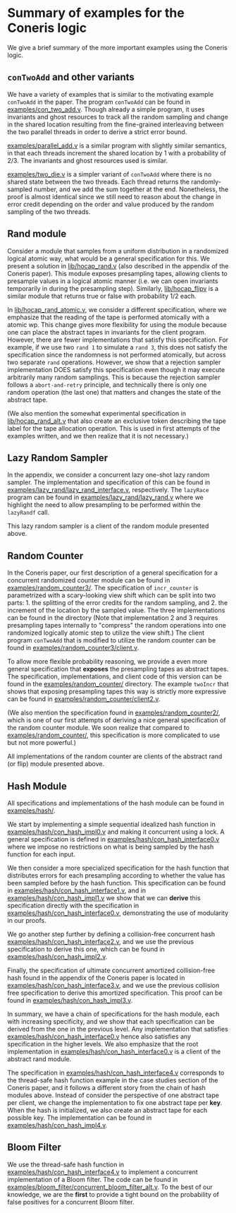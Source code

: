 # Summary of examples for the Coneris logic #

We give a brief summary of the more important examples using the Coneris logic. 

## `conTwoAdd` and other variants ##
We have a variety of examples that is similar to the motivating example `conTwoAdd` in the paper. 
The program `conTwoAdd` can be found in [examples/con_two_add.v](examples/con_two_add.v). Though already a simple program, it uses invariants and ghost resources to track all the random sampling and change in the shared location resulting from the fine-grained interleaving between the two parallel threads in order to derive a strict error bound. 

[examples/parallel_add.v](examples/parallel_add.v) is a similar program with slightly similar semantics, in that each threads increment the shared location by 1 with a probability of 2/3. The invariants and ghost resources used is similar.

[examples/two_die.v](examples/two_die.v) is a simpler variant of `conTwoAdd` where there is no shared state between the two threads. Each thread returns the randomly-sampled number, and we add the sum together at the end. Nonetheless, the proof is almost identical since we still need to reason about the change in error credit depending on the order and value produced by the random sampling of the two threads.

## Rand module ##
Consider a module that samples from a uniform distribution in a randomized logical atomic way, what would be a general specification for this. We present a solution in [lib/hocap_rand.v](lib/hocap_rand.v) (also described in the appendix of the Coneris paper). This module exposes presampling tapes, allowing clients to presample values in a logical atomic manner (i.e. we can open invariants temporarily in during the presampling step). Similarly, [lib/hocap_flipv](lib/hocap_flip.v) is a similar module that returns true or false with probability 1/2 each.

In [lib/hocap_rand_atomic.v](lib/hocap_rand_atomic.v), we consider a different specification, where we emphasize that the reading of the tape is performed atomically with a atomic wp. This change gives more flexibility for using the module because one can place the abstract tapes in invariants for the client program. However, there are fewer implementations that satisfy this specification. For example, if we use two `rand 1` to simulate a `rand 3`, this does not satisfy the specification since the randomness is not performed atomically, but across two separate `rand` operations. However, we show that a rejection sampler implementation DOES satisfy this specification even though it may execute arbitrarily many random samplings. This is because the rejection sampler follows a `abort-and-retry` principle, and technically there is only one random operation (the last one) that matters and changes the state of the abstract tape.

(We also mention the somewhat experimental specification in [lib/hocap_rand_alt.v](lib/hocap_rand_alt.v) that also create an exclusive token describing the tape label for the tape allocation operation. This is used in first attempts of the examples written, and we then realize that it is not necessary.)

## Lazy Random Sampler ##
In the appendix, we consider a concurrent lazy one-shot lazy random sampler. The implementation and specification of this can be found in [examples/lazy_rand/lazy_rand_interface.v](examples/lazy_rand/lazy_rand_impl.v), respectively. The `lazyRace` program can be found in [examples/lazy_rand/lazy_rand.v](examples/lazy_rand/lazy_rand_race.v) where we highlight the need to allow presampling to be performed within the `lazyRandf` call.

This lazy random sampler is a client of the random module presented above. 

## Random Counter ##
In the Coneris paper, our first description of a general specification for a concurrent randomized counter module can be found in [examples/random_counter3/](examples/random_counter3/). The specification of `incr_counter` is parametrized with a scary-looking view shift which can be split into two parts: 1. the splitting of the error credits for the random sampling, and 2. the increment of the location by the sampled value. The three implementations can be found in the directory (Note that implementation 2 and 3 requires presampling tapes internally to "compress" the random operations into one randomized logically atomic step to utilize the view shift.) The client program `conTwoAdd` that is modified to utilize the random counter can be found in [examples/random_counter3/client.v](examples/random_counter3/client.v).

To allow more flexible probability reasoning, we provide a even more general specification that **exposes** the presampling tapes as abstract tapes. The specification, implementations, and client code of this version can be found in the [examples/random_counter/](examples/random_counter/) directory. The example `twoIncr` that shows that exposing presampling tapes this way is strictly more expressive can be found in [examples/random_counter/client2.v](examples/random_counter/client2.v).

(We also mention the specification found in [examples/random_counter2/](examples/random_counter2/), which is one of our first attempts of deriving a nice general specification of the random counter module. We soon realize that compared to [examples/random_counter/](examples/random_counter/), this specification is more complicated to use but not more powerful.)

All implementations of the random counter are clients of the abstract rand (or flip) module presented above.

## Hash Module ##
All specifications and implementations of the hash module can be found in [examples/hash/](examples/hash/).

We start by implementing a simple sequential idealized hash function in [examples/hash/con_hash_impl0.v](examples/hash/con_hash_impl0.v) and making it concurrent using a lock. A general specification is defined in [examples/hash/con_hash_interface0.v](examples/hash/con_hash_interface0.v) where we impose no restrictions on what is being sampled by the hash function for each input.

We then consider a more specialized specification for the hash function that distributes errors for each presampling according to whether the value has been sampled before by the hash function. This specification can be found in [examples/hash/con_hash_interface1.v](examples/hash/con_hash_interface1.v), and in [examples/hash/con_hash_impl1.v](examples/hash/con_hash_impl1.v) we show that we can **derive** this specification directly with the specification in [examples/hash/con_hash_interface0.v](examples/hash/con_hash_interface0.v), demonstrating the use of modularity in our proofs.

We go another step further by defining a collision-free concurrent hash [examples/hash/con_hash_interface2.v](examples/hash/con_hash_interface2.v), and we use the previous specification to derive this one, which can be found in [examples/hash/con_hash_impl2.v](examples/hash/con_hash_impl2.v).

Finally, the specification of ultimate concurrent amortized collision-free hash found in the appendix of the Coneris paper is located in [examples/hash/con_hash_interface3.v](examples/hash/con_hash_interface3.v), and we use the previous collision free specification to derive this amortized specification. This proof can be found in [examples/hash/con_hash_impl3.v](examples/hash/con_hash_impl3.v).

In summary, we have a chain of specifications for the hash module, each with increasing specificity, and we show that each specification can be derived from the one in the previous level. Any implementation that satisfies [examples/hash/con_hash_interface0.v](examples/hash/con_hash_interface0.v) hence also satisfies any specification in the higher levels. We also emphasize that the root implementation in [examples/hash/con_hash_interface0.v](examples/hash/con_hash_interface0.v) is a client of the abstract rand module.



The specification in [examples/hash/con_hash_interface4.v](examples/hash/con_hash_interface4.v) corresponds to the thread-safe hash function example in the case studies section of the Coneris paper, and it follows a different story from the chain of hash modules above. Instead of consider the perspective of one abstract tape per client, we change the implementation to fix one abstract tape per **key**. When the hash is initialized, we also create an abstract tape for each possible key. The implementation can be found in [examples/hash/con_hash_impl4.v](examples/hash/con_hash_impl4.v). 

## Bloom Filter ##

We use the thread-safe hash function in [examples/hash/con_hash_interface4.v](examples/hash/con_hash_interface4.v) to implement a concurrent implementation of a Bloom filter. The code can be found in [examples/bloom_filter/concurrent_bloom_filter_alt.v](examples/bloom_filter/concurrent_bloom_filter_alt.v). To the best of our knowledge, we are the **first** to provide a tight bound on the probability of false positives for a concurrent Bloom filter.






